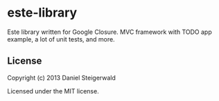 # este-library

Este library written for Google Closure. MVC framework with TODO app example, a lot of unit tests, and more.

## License
Copyright (c) 2013 Daniel Steigerwald

Licensed under the MIT license.